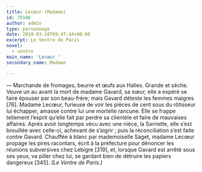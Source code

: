 ```yaml
---
title: Lecœur (Madame)
id: 76506
author: admin
type: personnage
date: 2010-03-10T09:47:44+00:00
excerpt: Le Ventre de Paris
novel:
  - ventre
main_name: 'Lecœur '
secondary_name: Madame

---
```

— Marchande de fromages, beurre et œufs aux Halles. Grande et sèche. Veuve un au avant la mort de madame Gavard, sa sœur, elle a espéré se faire épouser par son beau-frère; mais Gavard déteste les femmes maigres [76]. Madame Lecœur, furieuse de voir les pièces de cent sous du rôtisseur lui échapper, amasse contre lui une mortelle rancune. Elle se frappe tellement l&rsquo;esprit qu&rsquo;elle fait par perdre sa clientèle et faire de mauvaises affaires. Après avoir longtemps vécu avec une nièce, la Sarriette, elle s&rsquo;est brouillée avec celle-ci, achevant de s&rsquo;aigrir ; puis la réconciliation s&rsquo;est faite contre Gavard. Chauffée à blanc par mademoiselle Saget, madame Lecœur propage les pires racontars, écrit à la préfecture pour dénoncer les réunions subversives chez Lebigre [319], et, lorsque Gavard est arrêté sous ses yeux, va piller chez lui, se gardant bien de détruire les papiers dangereux [345]. _(Le Ventre de Paris.)_
